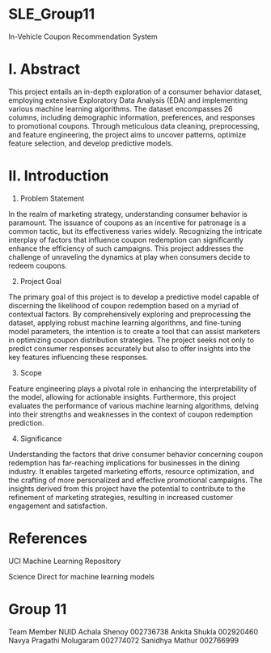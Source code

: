 # SLE_Group11
In-Vehicle Coupon Recommendation System


# I. Abstract

This project entails an in-depth exploration of a consumer behavior dataset, employing extensive Exploratory Data Analysis (EDA) and implementing various machine learning algorithms. The dataset encompasses 26 columns, including demographic information, preferences, and responses to promotional coupons. Through meticulous data cleaning, preprocessing, and feature engineering, the project aims to uncover patterns, optimize feature selection, and develop predictive models.


# II. Introduction


1. Problem Statement

In the realm of marketing strategy, understanding consumer behavior is paramount. The issuance of coupons as an incentive for patronage is a common tactic, but its effectiveness varies widely. Recognizing the intricate interplay of factors that influence coupon redemption can significantly enhance the efficiency of such campaigns. This project addresses the challenge of unraveling the dynamics at play when consumers decide to redeem coupons.


2. Project Goal

The primary goal of this project is to develop a predictive model capable of discerning the likelihood of coupon redemption based on a myriad of contextual factors. By comprehensively exploring and preprocessing the dataset, applying robust machine learning algorithms, and fine-tuning model parameters, the intention is to create a tool that can assist marketers in optimizing coupon distribution strategies. The project seeks not only to predict consumer responses accurately but also to offer insights into the key features influencing these responses.


3. Scope

Feature engineering plays a pivotal role in enhancing the interpretability of the model, allowing for actionable insights. Furthermore, this project evaluates the performance of various machine learning algorithms, delving into their strengths and weaknesses in the context of coupon redemption prediction.


4. Significance

Understanding the factors that drive consumer behavior concerning coupon redemption has far-reaching implications for businesses in the dining industry. It enables targeted marketing efforts, resource optimization, and the crafting of more personalized and effective promotional campaigns. The insights derived from this project have the potential to contribute to the refinement of marketing strategies, resulting in increased customer engagement and satisfaction.

# References

UCI Machine Learning Repository

Science Direct for machine learning models	

# Group 11

Team Member                  NUID
Achala Shenoy              002736738
Ankita Shukla              002920460
Navya Pragathi Molugaram   002774072
Sanidhya Mathur            002766999


